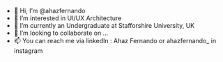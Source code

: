 - 👋 Hi, I’m @ahazfernando
- 👀 I’m interested in UI/UX Architecture
- 🌱 I’m currently an Undergraduate at Stafforshire University, UK
- 💞️ I’m looking to collaborate on ...
- 📫 You can reach me via linkedIn : Ahaz Fernando or ahazfernando_ in instagram

<!---
ahazfernando/ahazfernando is a ✨ special ✨ repository because its `README.md` (this file) appears on your GitHub profile.
You can click the Preview link to take a look at your changes.
--->
